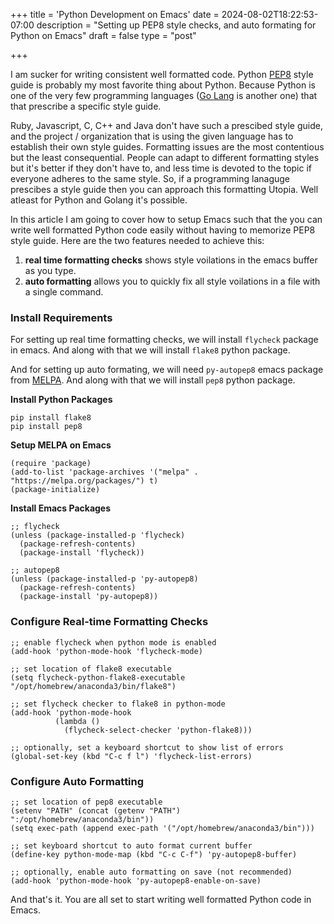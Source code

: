 +++
title = 'Python Development on Emacs'
date = 2024-08-02T18:22:53-07:00
description = "Setting up PEP8 style checks, and auto formating for Python on Emacs"
draft = false
type = "post"


+++

I am sucker for writing consistent well formatted code. Python [PEP8](https://peps.python.org/pep-0008/) style guide is probably my most favorite thing about Python. Because Python is one of the very few programming languages ([Go Lang](https://go.dev/doc/effective_go#formatting) is another one) that that prescribe a specific style guide.

Ruby, Javascript, C, C++ and Java don't have such a prescibed style guide, and the project / organization that is using the given language has to establish their own style guides. Formatting issues are the most contentious but the least consequential. People can adapt to different formatting styles but it's better if they don't have to, and less time is devoted to the topic if everyone adheres to the same style. So, if a programming lanaguge prescibes a style guide then you can approach this formatting Utopia. Well atleast for Python and Golang it's possible.

In this article I am going to cover how to setup Emacs such that the you can write well formatted Python code easily without having to memorize PEP8 style guide. Here are the two features needed to achieve this:

1. **real time formatting checks** shows style voilations in the emacs buffer as you type.
2. **auto formatting** allows you to quickly fix all style voilations in a file with a single command.

### Install Requirements

For setting up real time formatting checks, we will install `flycheck` package in emacs. And along with that we will install `flake8` python package.

And for setting up auto formating, we will need `py-autopep8` emacs package from [MELPA](https://melpa.org/#/py-autopep8). And along with that we will install `pep8` python package.


**Install Python Packages**

```shell
pip install flake8
pip install pep8
```

**Setup MELPA on Emacs**

```elisp
(require 'package)
(add-to-list 'package-archives '("melpa" . "https://melpa.org/packages/") t)
(package-initialize)
```

**Install Emacs Packages**

```elisp
;; flycheck
(unless (package-installed-p 'flycheck)
  (package-refresh-contents)
  (package-install 'flycheck))

;; autopep8
(unless (package-installed-p 'py-autopep8)
  (package-refresh-contents)
  (package-install 'py-autopep8))
```

### Configure Real-time Formatting Checks

```elisp
;; enable flycheck when python mode is enabled
(add-hook 'python-mode-hook 'flycheck-mode)

;; set location of flake8 executable
(setq flycheck-python-flake8-executable "/opt/homebrew/anaconda3/bin/flake8")

;; set flycheck checker to flake8 in python-mode
(add-hook 'python-mode-hook
          (lambda ()
            (flycheck-select-checker 'python-flake8)))

;; optionally, set a keyboard shortcut to show list of errors
(global-set-key (kbd "C-c f l") 'flycheck-list-errors)
```

### Configure Auto Formatting

```elisp
;; set location of pep8 executable
(setenv "PATH" (concat (getenv "PATH") ":/opt/homebrew/anaconda3/bin"))
(setq exec-path (append exec-path '("/opt/homebrew/anaconda3/bin")))

;; set keyboard shortcut to auto format current buffer
(define-key python-mode-map (kbd "C-c C-f") 'py-autopep8-buffer)

;; optionally, enable auto formatting on save (not recommended)
(add-hook 'python-mode-hook 'py-autopep8-enable-on-save)
```

And that's it. You are all set to start writing well formatted Python code in Emacs.

